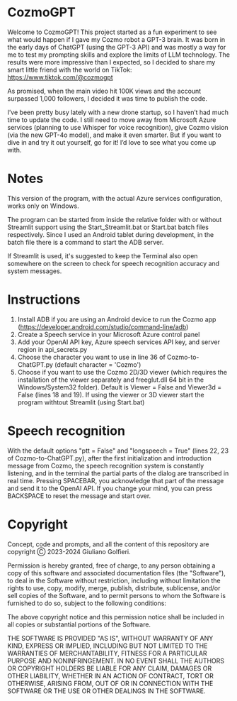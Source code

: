 # CozmoGPT
Welcome to CozmoGPT! This project started as a fun experiment to see what would happen if I gave my Cozmo robot a GPT-3 brain. It was born in the early days of ChatGPT (using the GPT-3 API) and was mostly a way for me to test my prompting skills and explore the limits of LLM technology. The results were more impressive than I expected, so I decided to share my smart little friend with the world on TikTok: https://www.tiktok.com/@cozmogpt
 
 As promised, when the main video hit 100K views and the account surpassed 1,000 followers, I decided it was time to publish the code.
 
 I’ve been pretty busy lately with a new drone startup, so I haven’t had much time to update the code. I still need to move away from Microsoft Azure services (planning to use Whisper for voice recognition), give Cozmo vision (via the new GPT-4o model), and make it even smarter. But if you want to dive in and try it out yourself, go for it! I’d love to see what you come up with.

 # Notes
 This version of the program, with the actual Azure services configuration, works only on Windows.

The program can be started from inside the relative folder with or without Streamlit support using the Start_Streamlit.bat or Start.bat batch files respectively. Since I used an Android tablet during development, in the batch file there is a command to start the ADB server.

 If Streamlit is used, it's suggested to keep the Terminal also open somewhere on the screen to check for speech recognition accuracy and system messages.

# Instructions
 1) Install ADB if you are using an Android device to run the Cozmo app (https://developer.android.com/studio/command-line/adb)
 2) Create a Speech service in your Microsoft Azure control panel
 3) Add your OpenAI API key, Azure speech services API key, and server region in api_secrets.py
 4) Choose the character you want to use in line 36 of Cozmo-to-ChatGPT.py (default character = 'Cozmo')
 5) Choose if you want to use the Cozmo 2D/3D viewer (which requires the installation of the viewer separately and freeglut.dll 64 bit in the Windows/System32 folder). Default is Viewer = False and Viewer3d = False (lines 18 and 19). If using the viewer or 3D viewer start the program withtout Streamlit (using Start.bat)

# Speech recognition
 With the default options "ptt = False" and "longspeech = True" (lines 22, 23 of Cozmo-to-ChatGPT.py), after the first initialization and introduction message from Cozmo, the speech recognition system is constantly listening, and in the terminal the partial parts of the dialog are transcribed in real time. Pressing SPACEBAR, you acknowledge that part of the message and send it to the OpenAI API. If you change your mind, you can press BACKSPACE to reset the message and start over.

# Copyright
Concept, code and prompts, and all the content of this repository are copyright Ⓒ 2023-2024 Giuliano Golfieri.

Permission is hereby granted, free of charge, to any person obtaining a copy of this software and associated documentation files (the "Software"), to deal in the Software without restriction, including without limitation the rights to use, copy, modify, merge, publish, distribute, sublicense, and/or sell copies of the Software, and to permit persons to whom the Software is furnished to do so, subject to the following conditions:

The above copyright notice and this permission notice shall be included in all copies or substantial portions of the Software.

THE SOFTWARE IS PROVIDED "AS IS", WITHOUT WARRANTY OF ANY KIND, EXPRESS OR IMPLIED, INCLUDING BUT NOT LIMITED TO THE WARRANTIES OF MERCHANTABILITY, FITNESS FOR A PARTICULAR PURPOSE AND NONINFRINGEMENT. IN NO EVENT SHALL THE AUTHORS OR COPYRIGHT HOLDERS BE LIABLE FOR ANY CLAIM, DAMAGES OR OTHER LIABILITY, WHETHER IN AN ACTION OF CONTRACT, TORT OR OTHERWISE, ARISING FROM, OUT OF OR IN CONNECTION WITH THE SOFTWARE OR THE USE OR OTHER DEALINGS IN THE SOFTWARE.
